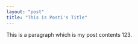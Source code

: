 ```yaml
---
layout: "post"
title: "This is Post1's Title"
---
```


This is a paragraph which is my post contents 123.